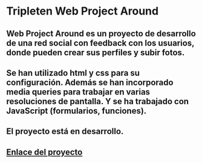 # **Tripleten Web Project Around**

## Web Project Around es un proyecto de desarrollo de una red social con feedback con los usuarios, donde pueden crear sus perfiles y subir fotos. 

## Se han utilizado html y css para su configuración. Además se han incorporado media queries para trabajar en varias resoluciones de pantalla. Y se ha trabajado con JavaScript (formularios, funciones).


## El proyecto está en desarrollo.

## [Enlace del proyecto](https://solgagou.github.io/web_project_around/)
